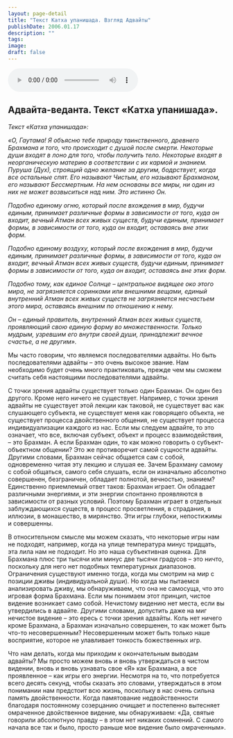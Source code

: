 ```yaml
---
layout: page-detail
title: "Текст Катха упанишада. Взгляд Адвайты"
publishDate: 2006.01.17
description: ""
tags:
image:
draft: false
---
```


<audio title="2006.01.17 - Текст Катха упанишада. Взгляд Адвайты.mp3" src="/upload/iblock/fc4/fc497d274485df26f6de1d0215700677.mp3" controls=""></audio>

## **Адвайта-веданта.** **Текст «Катха упанишада».**
_Текст «Катха упанишада»:_ 

 _«О, Гаутама! Я объясню тебе природу таинственного, древнего Брахмана и того, что происходит с душой после смерти. Некоторые души входят в лоно для того, чтобы получить тело. Некоторые входят в неорганическую материю в соответствии с их кармой и знанием. Пуруша (Дух), строящий одно желание за другим, бодрствует, когда все остальные спят. Его называют Чистым, его называют Брахманом, его называют Бессмертным. На нем основаны все миры, ни один из них не может возвыситься над ним. Это истинно Он._ 

 _Подобно единому огню, который после вхождения в мир, будучи единым, принимает различные формы в зависимости от того, куда он входит, вечный Атман всех живых существ, будучи единым, принимает формы, в зависимости от того, куда он входит, оставаясь вне этих форм._ 

 _Подобно единому воздуху, который после вхождения в мир, будучи единым, принимает различные формы, в зависимости от того, куда он входит, вечный Атман всех живых существ, будучи единым, принимает формы в зависимости от того, куда он входит, оставаясь вне этих форм._ 

 _Подобно тому, как единое Солнце – центральное видящее око этого мира, не загрязняется соринками или внешними вещами, единый внутренний Атман всех живых существ не загрязняется несчастьем этого мира, оставаясь внешним по отношению к нему._ 

 _Он – единый правитель, внутренний Атман всех живых существ, проявляющий свою единую форму во множественности. Только мудрым, узревшим его внутри своей души, принадлежит вечное счастье, а не другим»._ 

 Мы часто говорим, что являемся последователями адвайты. Но быть последователями адвайты – это очень высокое звание. Нам необходимо будет очень много практиковать, прежде чем мы сможем считать себя настоящими последователями адвайты.

 С точки зрения адвайты существует только один Брахман. Он один без другого. Кроме него ничего не существует. Например, с точки зрения адвайты не существует этой лекции как таковой, не существует вас как слушающего субъекта, не существует меня как говорящего объекта, не существует процесса двойственного общения, не существует процесса индивидуализации каждого из нас. Если мы следуем адвайте, то это означает, что все, включая субъект, объект и процесс взаимодействия, – это Брахман. А если Брахман один, то как можно говорить о субъект-объектном общении? Это же противоречит самой сущности адвайты. Другими словами, Брахман сейчас общается сам с собой, одновременно читая эту лекцию и слушая ее. Зачем Брахману самому с собой общаться, самого себя слушать, если он изначально абсолютно совершенен, безграничен, обладает полнотой, вечностью, знанием? Единственно приемлемый ответ таков: Брахман играет. Он обладает различными энергиями, и эти энергии спонтанно проявляются в зависимости от разных условий. Поэтому Брахман играет в отдельных заблуждающихся существ, в процесс просветления, в страдания, в иллюзии, в монашество, в мирянство. Эти игры глубоки, непостижимы и совершенны.

 В относительном смысле мы можем сказать, что некоторые игры нам не подходят, например, когда на улице температура минус тридцать, эта лила нам не подходит. Но это наша субъективная оценка. Для Брахмана плюс три тысячи или минус две тысячи градусов – это ничто, поскольку для него нет подобных температурных диапазонов. Ограничения существуют именно тогда, когда мы смотрим на мир с позиции дживы (индивидуальной души). Но когда мы пытаемся анализировать дживу, мы обнаруживаем, что она не самосуща, что это игровая форма Брахмана. Если мы понимаем этот принцип, чистое видение возникает само собой. Нечистому видению нет места, если вы утвердились в адвайте. Другими словами, допустить даже на миг нечистое видение – это ересь с точки зрения адвайты. Коль нет ничего кроме Брахмана, а Брахман изначально совершенен, то как может быть что-то несовершенным? Несовершенным может быть только наше восприятие, которое не улавливает тонкость божественных игр.

 Что нам делать, когда мы приходим к окончательным выводам адвайты? Мы просто можем вновь и вновь утверждаться в чистом видении, вновь и вновь узнавать свое «Я» как Брахмана, а все проявленное – как игры его энергии. Несмотря на то, что потребуется всего десять секунд, чтобы сказать это словами, утверждаться в этом понимании нам предстоит всю жизнь, поскольку в нас очень сильна память двойственности. Когда памятование недвойственности благодаря постоянному созерцанию очищает и постепенно вытесняет омраченное двойственное видение, мы обнаруживаем: «Да, святые говорили абсолютную правду – в этом нет никаких сомнений. С самого начала все так и было, просто раньше мое видение было омраченным».
  
  
